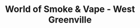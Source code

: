 ---
title: "World of Smoke & Vape - West Greenville"
url: /dallas/world-of-smoke-and-vape-west-greenville/
shop: tobacco
---